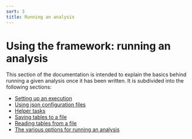 ```yaml
---
sort: 3
title: Running an analysis
---
```


# Using the framework: running an analysis

This section of the documentation is intended to explain the basics
behind running a given analysis once it has been written. It is subdivided into 
the following sections: 

- [Setting up an execution]({{site.baseurl}}/docs/03-basics-usage/SettingUp.html)
- [Using json configuration files]({{site.baseurl}}/docs/03-basics-usage/JsonConfigs.html)
- [Helper tasks]({{site.baseurl}}/docs/03-basics-usage/HelperTasks.html)
- [Saving tables to a file]({{site.baseurl}}/docs/03-basics-usage/SavingTablesToFle.html)
- [Reading tables from a file]({{site.baseurl}}/docs/03-basics-usage/ReadingTablesFromFile.html)
- [The various options for running an analysis]({{site.baseurl}}/docs/03-basics-usage/RunningAnalysis.html)

